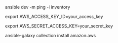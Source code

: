 ansible dev -m ping -i inventory

export AWS_ACCESS_KEY_ID=your_access_key

export AWS_SECRET_ACCESS_KEY=your_secret_key


ansible-galaxy collection install amazon.aws
